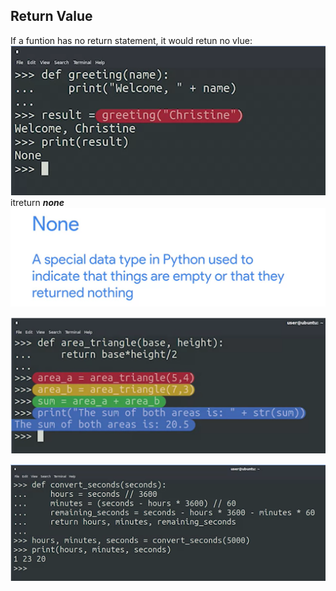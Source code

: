 ## Return Value

If a funtion has no return statement, it would retun no vlue:    
![func_5](images/func_5.png)
itreturn  ***none***
![func_6](images/func_6.png)


![func_3](images/func_3.png)    

![func_4](images/func_4.png)